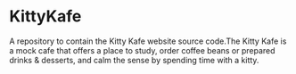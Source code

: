 # KittyKafe
A repository to contain the Kitty Kafe website source code.The Kitty Kafe is a mock cafe that offers a place to study, order coffee beans or prepared drinks &amp; desserts, and calm the sense by spending time with a kitty.
